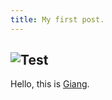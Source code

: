 ```yaml
---
title: My first post.
---
```

![Test](https://mykindofquirky.files.wordpress.com/2015/07/drwho-hellothereoriginal.gif?w=300&h=173)
---
Hello, this is [Giang](https://www.facebook.com/hoangtruonggiangnguyen).

